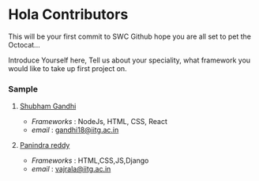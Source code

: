 # Hola Contributors

This will be your first commit to SWC Github hope you are all set to pet the Octocat...

Introduce Yourself here, Tell us about your speciality, what framework you would like to take up first project on.

### Sample

1. [Shubham Gandhi](https://github.com/aiBotShubham)
   - *Frameworks* : NodeJs, HTML, CSS, React
   - *email* : gandhi18@iitg.ac.in

2. [Panindra reddy](https://github.com/panindra-ai)
   - *Frameworks* : HTML,CSS,JS,Django
   - *email* : vajrala@iitg.ac.in